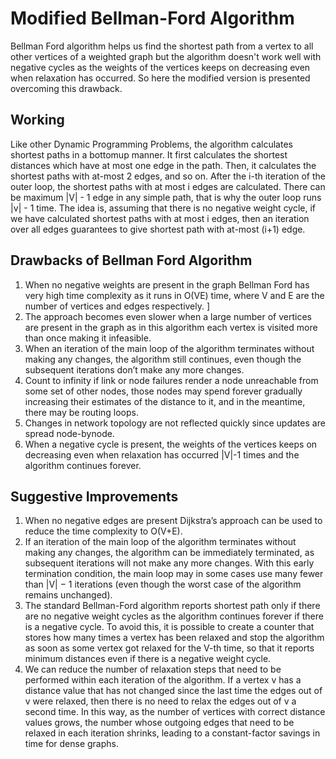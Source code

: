 # Modified Bellman-Ford Algorithm
Bellman Ford algorithm helps us find the shortest path from a vertex to all other vertices of a weighted graph but the algorithm doesn't work well with negative cycles as the weights of the vertices keeps on decreasing even when relaxation has occurred. So here the modified version is presented overcoming this drawback.

## Working

Like other Dynamic Programming Problems, the algorithm calculates shortest paths in a bottomup manner. 
It first calculates the shortest distances which have at most one edge in the path.
Then, it calculates the shortest paths with at-most 2 edges, and so on. After the i-th iteration of
the outer loop, the shortest paths with at most i edges are calculated. There can be
maximum |V| - 1 edge in any simple path, that is why the outer loop runs |v| - 1 time. The idea
is, assuming that there is no negative weight cycle, if we have calculated shortest paths with at 
most i edges, then an iteration over all edges guarantees to give shortest path with at-most (i+1)
edge.


## Drawbacks of Bellman Ford Algorithm

1. When no negative weights are present in the graph Bellman Ford has very high time
complexity as it runs in O(VE) time, where V and E are the number of vertices and edges
respectively. ]
2. The approach becomes even slower when a large number of vertices are present in the graph
as in this algorithm each vertex is visited more than once making it infeasible.
3. When an iteration of the main loop of the algorithm terminates without making any changes,
the algorithm still continues, even though the subsequent iterations don’t make any more
changes.
4. Count to infinity if link or node failures render a node unreachable from some set of other
nodes, those nodes may spend forever gradually increasing their estimates of the distance to
it, and in the meantime, there may be routing loops.
5. Changes in network topology are not reflected quickly since updates are spread node-bynode.
6. When a negative cycle is present, the weights of the vertices keeps on decreasing even when
relaxation has occurred |V|-1 times and the algorithm continues forever.


## Suggestive Improvements

1. When no negative edges are present Dijkstra’s approach can be used to reduce the time
complexity to O(V+E).
2. If an iteration of the main loop of the algorithm terminates without making any changes, the
algorithm can be immediately terminated, as subsequent iterations will not make any more
changes. With this early termination condition, the main loop may in some cases use many
fewer than |V| − 1 iterations (even though the worst case of the algorithm remains
unchanged).
3. The standard Bellman-Ford algorithm reports shortest path only if there are no negative
weight cycles as the algorithm continues forever if there is a negative cycle. To avoid this, it
is possible to create a counter that stores how many times a vertex has been relaxed and stop
the algorithm as soon as some vertex got relaxed for the V-th time, so that it reports minimum
distances even if there is a negative weight cycle.
4. We can reduce the number of relaxation steps that need to be performed within each
iteration of the algorithm. If a vertex v has a distance value that has not changed since the
last time the edges out of v were relaxed, then there is no need to relax the edges out of v a
second time. In this way, as the number of vertices with correct distance values grows, the 
number whose outgoing edges that need to be relaxed in each iteration shrinks, leading to a
constant-factor savings in time for dense graphs.
